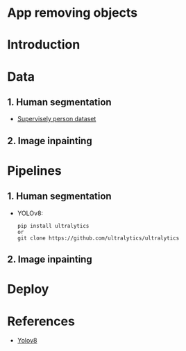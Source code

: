 # **App removing objects**

# **Introduction**

# **Data**
## 1. Human segmentation
 * [Supervisely person dataset](https://github.com/supervisely-ecosystem/persons)
## 2. Image inpainting 

# **Pipelines**
## 1. Human segmentation
* YOLOv8:

    ```
    pip install ultralytics
    or 
    git clone https://github.com/ultralytics/ultralytics
    ``` 

## 2. Image inpainting

# **Deploy**

# **References**
* [Yolov8](https://github.com/ultralytics/ultralytics)